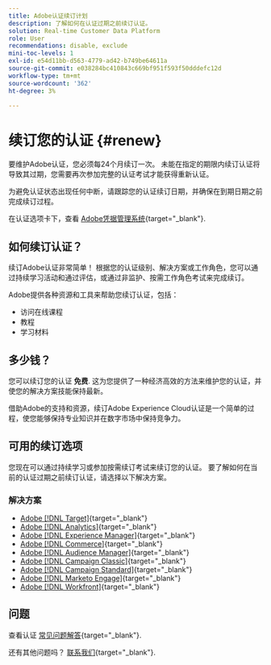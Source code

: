 ```yaml
---
title: Adobe认证续订计划
description: 了解如何在认证过期之前续订认证。
solution: Real-time Customer Data Platform
role: User
recommendations: disable, exclude
mini-toc-levels: 1
exl-id: e54d11bb-d563-4779-ad42-b749be64611a
source-git-commit: e038284bc410843c669bf951f593f50dddefc12d
workflow-type: tm+mt
source-wordcount: '362'
ht-degree: 3%

---
```


# 续订您的认证 {#renew}

要维护Adobe认证，您必须每24个月续订一次。 未能在指定的期限内续订认证将导致其过期，您需要再次参加完整的认证考试才能获得重新认证。

为避免认证状态出现任何中断，请跟踪您的认证续订日期，并确保在到期日期之前完成续订过程。

在认证选项卡下，查看 [Adobe凭据管理系统](https://www.certmetrics.com/adobe/candidate/cert_summary.aspx){target="_blank"}.

## 如何续订认证？

续订Adobe认证非常简单！ 根据您的认证级别、解决方案或工作角色，您可以通过持续学习活动和通过评估，或通过非监护、按需工作角色考试来完成续订。

Adobe提供各种资源和工具来帮助您续订认证，包括：

* 访问在线课程
* 教程
* 学习材料

## 多少钱？

您可以续订您的认证 **免费**. 这为您提供了一种经济高效的方法来维护您的认证，并使您的解决方案技能保持最新。

借助Adobe的支持和资源，续订Adobe Experience Cloud认证是一个简单的过程，使您能够保持专业知识并在数字市场中保持竞争力。

## 可用的续订选项

您现在可以通过持续学习或参加按需续订考试来续订您的认证。 要了解如何在当前的认证过期之前续订认证，请选择以下解决方案。

### 解决方案

* [Adobe [!DNL Target]](https://experienceleague.adobe.com/docs/certification/certification/technical-certifications/at/at-renew.html){target="_blank"}
* [Adobe [!DNL Analytics]](https://experienceleague.adobe.com/docs/certification/certification/technical-certifications/aa/aa-renew.html){target="_blank"}
* [Adobe [!DNL Experience Manager]](https://experienceleague.adobe.com/docs/certification/certification/technical-certifications/aem/aem-renew.html){target="_blank"}
* [Adobe [!DNL Commerce]](https://experienceleague.adobe.com/docs/certification/certification/technical-certifications/ac/ac-renew.html){target="_blank"}
* [Adobe [!DNL Audience Manager]](https://experienceleague.adobe.com/docs/certification/certification/technical-certifications/aam/aam-renew.html){target="_blank"}
* [Adobe [!DNL Campaign Classic]](https://experienceleague.adobe.com/docs/certification/certification/technical-certifications/acc/acc-renew.html){target="_blank"}
* [Adobe [!DNL Campaign Standard]](https://experienceleague.adobe.com/docs/certification/certification/technical-certifications/acs/acs-renew.html){target="_blank"}
* [Adobe [!DNL Marketo Engage]](https://experienceleague.adobe.com/docs/certification/certification/technical-certifications/ame/ame-renew.html){target="_blank"}
* [Adobe [!DNL Workfront]](https://experienceleague.adobe.com/docs/certification/program/technical-certifications/aw/aw-renew.html){target="_blank"}

## 问题

查看认证 [常见问题解答](https://experienceleague.adobe.com/docs/certification/certification/faq.html){target="_blank"}.

还有其他问题吗？ [联系我们](mailto:certif@adobe.com){target="_blank"}.
